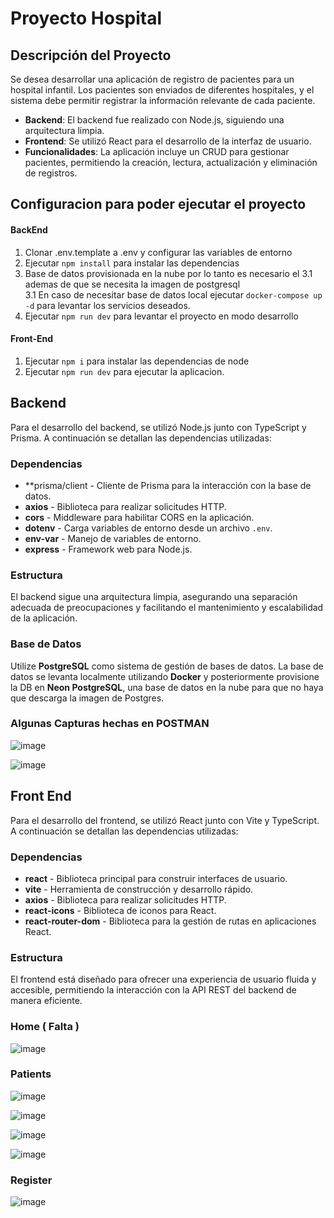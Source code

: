# Proyecto Hospital

## Descripción del Proyecto
Se desea desarrollar una aplicación de registro de pacientes para un hospital infantil. Los pacientes son enviados de diferentes hospitales, y el sistema debe permitir registrar la información relevante de cada paciente. 

- **Backend**: El backend fue realizado con Node.js, siguiendo una arquitectura limpia.
- **Frontend**: Se utilizó React para el desarrollo de la interfaz de usuario.
- **Funcionalidades**: La aplicación incluye un CRUD para gestionar pacientes, permitiendo la creación, lectura, actualización y eliminación de registros.
  
## Configuracion para poder ejecutar el proyecto

#### BackEnd

1. Clonar .env.template a .env y configurar las variables de entorno
2. Ejecutar `npm install` para instalar las dependencias
3. Base de datos provisionada en la nube por lo tanto es necesario el 3.1 ademas de que se necesita la imagen de postgresql  
3.1  En caso de necesitar base de datos local ejecutar `docker-compose up -d` para levantar los servicios deseados.
4. Ejecutar `npm run dev` para levantar el proyecto en modo desarrollo



#### Front-End
1. Ejecutar `npm i` para instalar las dependencias de node
2. Ejecutar `npm run dev` para ejecutar la aplicacion.

## Backend 

Para el desarrollo del backend, se utilizó Node.js junto con TypeScript y Prisma. A continuación se detallan las dependencias utilizadas:

### Dependencias
- **prisma/client - Cliente de Prisma para la interacción con la base de datos.
- **axios** - Biblioteca para realizar solicitudes HTTP.
- **cors** - Middleware para habilitar CORS en la aplicación.
- **dotenv** - Carga variables de entorno desde un archivo `.env`.
- **env-var** - Manejo de variables de entorno.
- **express** - Framework web para Node.js.

### Estructura
El backend sigue una arquitectura limpia, asegurando una separación adecuada de preocupaciones y facilitando el mantenimiento y escalabilidad de la aplicación.

### Base de Datos
Utilize **PostgreSQL** como sistema de gestión de bases de datos. La base de datos se levanta localmente utilizando **Docker** y posteriormente provisione la DB en **Neon PostgreSQL**, una base de datos en la nube para que no haya que descarga la imagen de Postgres.

### Algunas Capturas hechas en POSTMAN
![image](https://github.com/user-attachments/assets/4cfe28aa-6e39-44ee-954f-ee3c0bb151a0)


![image](https://github.com/user-attachments/assets/03b07936-d90e-49c8-84c4-0825199cd577)


## Front End



Para el desarrollo del frontend, se utilizó React junto con Vite y TypeScript. A continuación se detallan las dependencias utilizadas:

### Dependencias
- **react** - Biblioteca principal para construir interfaces de usuario.
- **vite** - Herramienta de construcción y desarrollo rápido.
- **axios** - Biblioteca para realizar solicitudes HTTP.
- **react-icons** - Biblioteca de iconos para React.
- **react-router-dom** - Biblioteca para la gestión de rutas en aplicaciones React.

### Estructura
El frontend está diseñado para ofrecer una experiencia de usuario fluida y accesible, permitiendo la interacción con la API REST del backend de manera eficiente.


### Home ( Falta )

![image](https://github.com/user-attachments/assets/5a537180-17af-434e-81e2-5f786c5da358)


### Patients
![image](https://github.com/user-attachments/assets/04e7dce2-1fe1-4dfc-ad2a-6d894bd75212)

![image](https://github.com/user-attachments/assets/59582265-976f-444f-b1eb-2d4846802e7c)

![image](https://github.com/user-attachments/assets/55a81b8c-1692-4f9d-a959-e7ab12dc73e2)

![image](https://github.com/user-attachments/assets/955c9ab6-f271-4e31-942a-42b28c14b9a5)


### Register
![image](https://github.com/user-attachments/assets/c09a08ca-4d07-4665-9497-690cbd562b5b)



